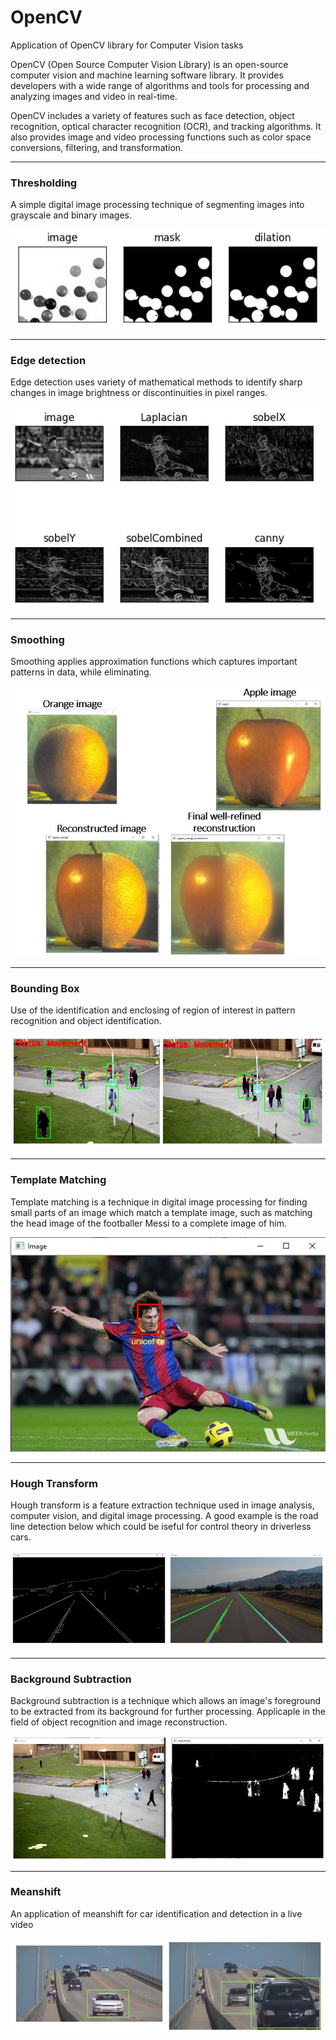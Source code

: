# OpenCV
Application of OpenCV library for Computer Vision tasks

OpenCV (Open Source Computer Vision Library) is an open-source computer vision and machine learning software library. It provides developers with a wide range of algorithms and tools for processing and analyzing images and video in real-time.

OpenCV includes a variety of features such as face detection, object recognition, optical character recognition (OCR), and tracking algorithms. It also provides image and video processing functions such as color space conversions, filtering, and transformation.

*** 
### Thresholding
A simple digital image processing technique of segmenting images into grayscale and binary images.

![images1](images/44_thresholding_and_dilation.JPG)

***
### Edge detection
Edge detection uses variety of mathematical methods to identify sharp changes in image brightness or discontinuities in pixel ranges.

![images2](images/60_edges.JPG)

***
### Smoothing
Smoothing applies approximation functions which captures important patterns in data, while eliminating.

![images3](images/60_smoothing.JPG)

***
### Bounding Box
Use of the identification and enclosing of region of interest in pattern recognition and object identification.

![images4](images/75_bounding_box.JPG)

***
### Template Matching
Template matching is a technique in digital image processing for finding small parts of an image which match a template image, such as matching the head image of the footballer Messi to a complete image of him.

![images5](images/84_template_matching.JPG)

***
### Hough Transform
Hough transform is a feature extraction technique used in image analysis, computer vision, and digital image processing. A good example is the road line detection below which could be iseful for control theory in driverless cars.

![images6](images/87_hough_transform.JPG)

***
### Background Subtraction
Background subtraction is a technique which allows an image's foreground to be extracted from its background for further processing. Applicaple in the field of object recognition and image reconstruction.

![images7](images/105_background_subtraction.JPG)

***
### Meanshift
An application of meanshift for car identification and detection in a live video 

![images8](images/106_meanshift.JPG)



